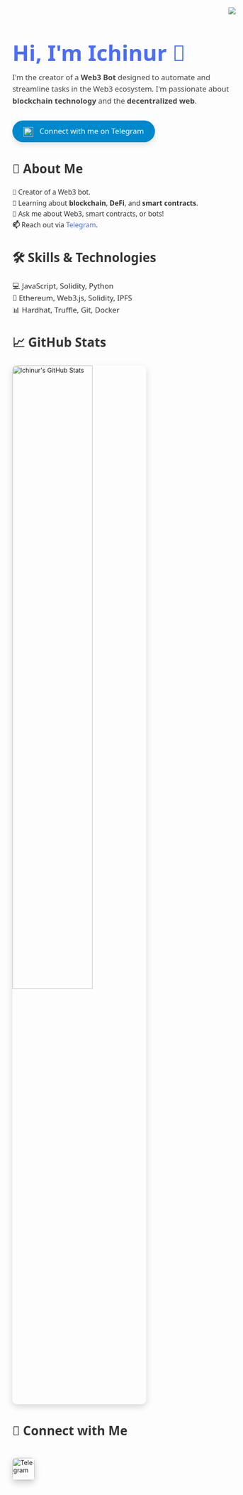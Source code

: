 <img align="right" src="https://visitor-badge.laobi.icu/badge?page_id=ichinur.ichinur&left_color=royalblue&right_color=black" />

<h1 style="font-size: 3.5em; color: #4c6ef5; font-family: 'Segoe UI', sans-serif; margin-bottom: 10px;">Hi, I'm Ichinur 👋</h1>

<p style="font-size: 1.2em; color: #444; font-family: 'Segoe UI', sans-serif; margin-top: 5px; line-height: 1.6; max-width: 800px; margin-bottom: 20px;">
  I'm the creator of a <strong>Web3 Bot</strong> designed to automate and streamline tasks in the Web3 ecosystem. 
  I'm passionate about <strong>blockchain technology</strong> and the <strong>decentralized web</strong>.
</p>

<div style="margin-top: 30px;">
  <a href="https://t.me/litbrother" style="display: inline-block; padding: 12px 25px; background-color: #0088cc; color: white; text-decoration: none; border-radius: 30px; font-size: 1.2em; font-family: 'Segoe UI', sans-serif; transition: background-color 0.3s ease, transform 0.3s ease; box-shadow: 0 6px 12px rgba(0, 0, 0, 0.1);">
    <img src="https://upload.wikimedia.org/wikipedia/commons/8/82/Telegram_logo.svg" alt="Telegram" style="width: 22px; margin-right: 10px; vertical-align: middle;"/>
    Connect with me on Telegram
  </a>
</div>

<h2 style="font-size: 2em; color: #333; font-family: 'Segoe UI', sans-serif; margin-top: 40px;">🚀 About Me</h2>
<p style="font-size: 1.1em; color: #333; font-family: 'Segoe UI', sans-serif; line-height: 1.6; max-width: 800px;">
  <strong>🔭</strong> Creator of a Web3 bot.<br>
  <strong>🌱</strong> Learning about <strong>blockchain</strong>, <strong>DeFi</strong>, and <strong>smart contracts</strong>.<br>
  <strong>💬</strong> Ask me about Web3, smart contracts, or bots!<br>
  <strong>📫</strong> Reach out via <a href="https://t.me/litbrother" style="color: #4c6ef5; text-decoration: none;">Telegram</a>.
</p>

<h2 style="font-size: 2em; color: #333; font-family: 'Segoe UI', sans-serif; margin-top: 40px;">🛠️ Skills & Technologies</h2>
<p style="font-size: 1.2em; color: #333; font-family: 'Segoe UI', sans-serif; line-height: 1.6; max-width: 800px;">
  💻 JavaScript, Solidity, Python<br>
  🔗 Ethereum, Web3.js, Solidity, IPFS<br>
  📊 Hardhat, Truffle, Git, Docker
</p>

<h2 style="font-size: 2em; color: #333; font-family: 'Segoe UI', sans-serif; margin-top: 40px;">📈 GitHub Stats</h2>
<p>
  <img src="https://github-readme-stats.vercel.app/api?username=ichinur&show_icons=true&hide_title=true&count_private=true&hide=prs&theme=radical" alt="Ichinur's GitHub Stats" width="60%" style="border-radius: 10px; box-shadow: 0 6px 15px rgba(0, 0, 0, 0.15);"/>
</p>

<h2 style="font-size: 2em; color: #333; font-family: 'Segoe UI', sans-serif; margin-top: 40px;">🔗 Connect with Me</h2>
<div>
  <!-- Elegant Telegram Image Button -->
  <a href="https://t.me/litbrother" style="text-decoration: none; display: inline-block; margin-top: 20px;">
    <img src="https://upload.wikimedia.org/wikipedia/commons/8/82/Telegram_logo.svg" alt="Telegram" style="width: 50px; height: 50px; border-radius: 8px; box-shadow: 0 6px 15px rgba(0, 0, 0, 0.2); transition: transform 0.3s ease, box-shadow 0.3s ease;">
  </a>
</div>

<style>
  /* Hover effect for Telegram button */
  a img:hover {
    transform: scale(1.1);
    box-shadow: 0 8px 20px rgba(0, 0, 0, 0.2);
  }
</style>
